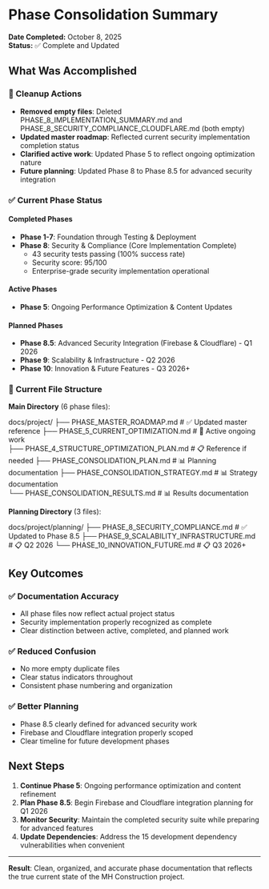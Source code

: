 # Phase Consolidation Summary

**Date Completed:** October 8, 2025  
**Status:** ✅ Complete and Updated

## What Was Accomplished

### 🧹 Cleanup Actions

- **Removed empty files**: Deleted PHASE_8_IMPLEMENTATION_SUMMARY.md and
  PHASE_8_SECURITY_COMPLIANCE_CLOUDFLARE.md (both empty)
- **Updated master roadmap**: Reflected current security implementation completion status
- **Clarified active work**: Updated Phase 5 to reflect ongoing optimization nature
- **Future planning**: Updated Phase 8 to Phase 8.5 for advanced security integration

### ✅ Current Phase Status

#### Completed Phases

- **Phase 1-7**: Foundation through Testing & Deployment
- **Phase 8**: Security & Compliance (Core Implementation Complete)
  - 43 security tests passing (100% success rate)
  - Security score: 95/100
  - Enterprise-grade security implementation operational

#### Active Phases  

- **Phase 5**: Ongoing Performance Optimization & Content Updates

#### Planned Phases

- **Phase 8.5**: Advanced Security Integration (Firebase & Cloudflare) - Q1 2026
- **Phase 9**: Scalability & Infrastructure - Q2 2026
- **Phase 10**: Innovation & Future Features - Q3 2026+

### 📁 Current File Structure

**Main Directory** (6 phase files):

docs/project/
├── PHASE_MASTER_ROADMAP.md                  # ✅ Updated master reference
├── PHASE_5_CURRENT_OPTIMIZATION.md          # 🚀 Active ongoing work  
├── PHASE_4_STRUCTURE_OPTIMIZATION_PLAN.md   # 📋 Reference if needed
├── PHASE_CONSOLIDATION_PLAN.md              # 📊 Planning documentation
├── PHASE_CONSOLIDATION_STRATEGY.md          # 📊 Strategy documentation  
└── PHASE_CONSOLIDATION_RESULTS.md           # 📊 Results documentation

**Planning Directory** (3 files):

docs/project/planning/
├── PHASE_8_SECURITY_COMPLIANCE.md           # ✅ Updated to Phase 8.5
├── PHASE_9_SCALABILITY_INFRASTRUCTURE.md    # 📋 Q2 2026
└── PHASE_10_INNOVATION_FUTURE.md            # 📋 Q3 2026+

## Key Outcomes

### ✅ Documentation Accuracy

- All phase files now reflect actual project status
- Security implementation properly recognized as complete
- Clear distinction between active, completed, and planned work

### ✅ Reduced Confusion  

- No more empty duplicate files
- Clear status indicators throughout
- Consistent phase numbering and organization

### ✅ Better Planning

- Phase 8.5 clearly defined for advanced security work
- Firebase and Cloudflare integration properly scoped
- Clear timeline for future development phases

## Next Steps

1. **Continue Phase 5**: Ongoing performance optimization and content refinement
2. **Plan Phase 8.5**: Begin Firebase and Cloudflare integration planning for Q1 2026
3. **Monitor Security**: Maintain the completed security suite while preparing for advanced features
4. **Update Dependencies**: Address the 15 development dependency vulnerabilities when convenient

---

**Result**: Clean, organized, and accurate phase documentation that reflects the true current state of the
MH Construction project.
